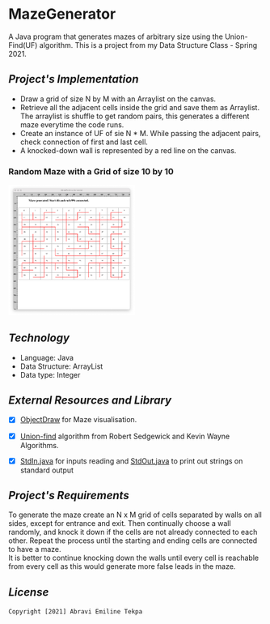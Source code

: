 # **MazeGenerator**
A Java program that generates mazes of arbitrary size using the Union-Find(UF) algorithm.
This is a project from my Data Structure Class - Spring 2021.


## *Project's Implementation*
- Draw a grid of size N by M with an Arraylist on the canvas.
- Retrieve all the adjacent cells inside the grid and save them as Arraylist. 
The arraylist is shuffle to get random pairs, this generates a different maze everytime the code runs.
- Create an instance of UF of sie N * M. While passing the adjacent pairs, check connection of first and last cell.
- A knocked-down wall is represented by a red line on the canvas.

### Random Maze with a Grid of size 10 by 10
<img src='size-10by10.png' title='random-maze' width='250' alt='random-maze' />


## *Technology*
- Language: Java
- Data Structure: ArrayList
- Data type: Integer

## *External Resources and Library*
-[x] [ObjectDraw]() for Maze visualisation.
-[x] [Union-find]() algorithm from Robert Sedgewick and Kevin Wayne Algorithms.
-[x] [StdIn.java]() for inputs reading and [StdOut.java]() to print out strings on standard output


## *Project's Requirements*
To generate the maze create an N x M grid of cells separated by walls on all sides, except for entrance and exit. 
Then continually choose a wall randomly, and knock it down if the cells are not already connected to each other. 
Repeat the process until the starting and ending cells are connected to have a maze.  
It is better to continue knocking down the walls until every cell is reachable from every cell as this would generate more false leads in the maze.


## *License*

    Copyright [2021] Abravi Emiline Tekpa